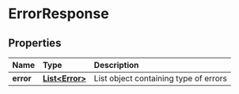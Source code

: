 # ErrorResponse

## Properties <a name="properties"></a>

| Name | Type | Description |
| :--- | :--- | :---------- |
| **error** | [**List&lt;Error&gt;**](Error.md) | List object containing type of errors |
